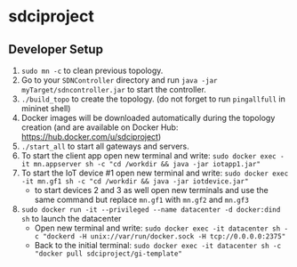 # sdciproject

## Developer Setup


1. `sudo mn -c` to clean previous topology.
1. Go to your `SDNController` directory and run `java -jar myTarget/sdncontroller.jar` to start the controller.
1. `./build_topo` to create the topology. (do not forget to run `pingallfull` in mininet shell)
1. Docker images will be downloaded automatically during the topology creation (and  are available on Docker Hub: https://hub.docker.com/u/sdciproject)
1. `./start_all` to start all gateways and servers.
1. To start the client app open new terminal and write: `sudo docker exec -it mn.appserver sh -c "cd /workdir && java -jar iotapp1.jar"`
1. To start the IoT device #1 open new terminal and write: `sudo docker exec -it mn.gf1 sh -c "cd /workdir && java -jar iotdevice.jar"`
   - to start devices 2 and 3 as well open new terminals and use the same command but replace `mn.gf1` with `mn.gf2` and `mn.gf3`
1. `sudo docker run -it --privileged --name datacenter -d docker:dind sh` to launch the datacenter
   - Open new terminal and write: `sudo docker exec -it datacenter sh -c "dockerd -H unix://var/run/docker.sock -H tcp://0.0.0.0:2375"`
   - Back to the initial terminal: `sudo docker exec -it datacenter sh -c "docker pull sdciproject/gi-template"`
